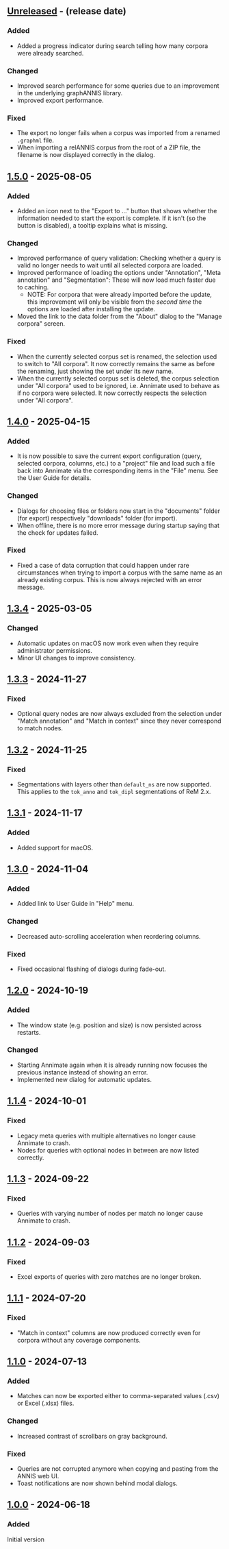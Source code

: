 <!-- next-header -->

## [Unreleased] - (release date)

### Added

- Added a progress indicator during search telling how many corpora were already searched.

### Changed

- Improved search performance for some queries due to an improvement in the underlying graphANNIS library.
- Improved export performance.

### Fixed

- The export no longer fails when a corpus was imported from a renamed `.graphml` file.
- When importing a relANNIS corpus from the root of a ZIP file, the filename is now displayed correctly in the dialog.

## [1.5.0] - 2025-08-05

### Added

- Added an icon next to the "Export to ..." button that shows whether the information needed to start the export is complete. If it isn't (so the button is disabled), a tooltip explains what is missing.

### Changed

- Improved performance of query validation: Checking whether a query is valid no longer needs to wait until all selected corpora are loaded.
- Improved performance of loading the options under "Annotation", "Meta annotation" and "Segmentation": These will now load much faster due to caching.
  - NOTE: For corpora that were already imported before the update, this improvement will only be visible from the _second time_ the options are loaded after installing the update.
- Moved the link to the data folder from the "About" dialog to the "Manage corpora" screen.

### Fixed

- When the currently selected corpus set is renamed, the selection used to switch to "All corpora". It now correctly remains the same as before the renaming, just showing the set under its new name.
- When the currently selected corpus set is deleted, the corpus selection under "All corpora" used to be ignored, i.e. Annimate used to behave as if no corpora were selected. It now correctly respects the selection under "All corpora".

## [1.4.0] - 2025-04-15

### Added

- It is now possible to save the current export configuration (query, selected corpora, columns, etc.) to a "project" file and load such a file back into Annimate via the corresponding items in the "File" menu. See the User Guide for details.

### Changed

- Dialogs for choosing files or folders now start in the "documents" folder (for export) respectively "downloads" folder (for import).
- When offline, there is no more error message during startup saying that the check for updates failed.

### Fixed

- Fixed a case of data corruption that could happen under rare circumstances when trying to import a corpus with the same name as an already existing corpus. This is now always rejected with an error message.

## [1.3.4] - 2025-03-05

### Changed

- Automatic updates on macOS now work even when they require administrator permissions.
- Minor UI changes to improve consistency.

## [1.3.3] - 2024-11-27

### Fixed

- Optional query nodes are now always excluded from the selection under "Match annotation" and "Match in context" since they never correspond to match nodes.

## [1.3.2] - 2024-11-25

### Fixed

- Segmentations with layers other than `default_ns` are now supported. This applies to the `tok_anno` and `tok_dipl` segmentations of ReM 2.x.

## [1.3.1] - 2024-11-17

### Added

- Added support for macOS.

## [1.3.0] - 2024-11-04

### Added

- Added link to User Guide in "Help" menu.

### Changed

- Decreased auto-scrolling acceleration when reordering columns.

### Fixed

- Fixed occasional flashing of dialogs during fade-out.

## [1.2.0] - 2024-10-19

### Added

- The window state (e.g. position and size) is now persisted across restarts.

### Changed

- Starting Annimate again when it is already running now focuses the previous instance instead of showing an error.
- Implemented new dialog for automatic updates.

## [1.1.4] - 2024-10-01

### Fixed

- Legacy meta queries with multiple alternatives no longer cause Annimate to crash.
- Nodes for queries with optional nodes in between are now listed correctly.

## [1.1.3] - 2024-09-22

### Fixed

- Queries with varying number of nodes per match no longer cause Annimate to crash.

## [1.1.2] - 2024-09-03

### Fixed

- Excel exports of queries with zero matches are no longer broken.

## [1.1.1] - 2024-07-20

### Fixed

- "Match in context" columns are now produced correctly even for corpora without any coverage components.

## [1.1.0] - 2024-07-13

### Added

- Matches can now be exported either to comma-separated values (.csv) or Excel (.xlsx) files.

### Changed

- Increased contrast of scrollbars on gray background.

### Fixed

- Queries are not corrupted anymore when copying and pasting from the ANNIS web UI.
- Toast notifications are now shown behind modal dialogs.

## [1.0.0] - 2024-06-18

### Added

Initial version

<!-- next-url -->
[Unreleased]: https://github.com/matthias-stemmler/annimate/compare/v1.5.0...HEAD
[1.5.0]: https://github.com/matthias-stemmler/annimate/compare/v1.4.0...v1.5.0
[1.4.0]: https://github.com/matthias-stemmler/annimate/compare/v1.3.4...v1.4.0
[1.3.4]: https://github.com/matthias-stemmler/annimate/compare/v1.3.3...v1.3.4
[1.3.3]: https://github.com/matthias-stemmler/annimate/compare/v1.3.2...v1.3.3
[1.3.2]: https://github.com/matthias-stemmler/annimate/compare/v1.3.1...v1.3.2
[1.3.1]: https://github.com/matthias-stemmler/annimate/compare/v1.3.0...v1.3.1
[1.3.0]: https://github.com/matthias-stemmler/annimate/compare/v1.2.0...v1.3.0
[1.2.0]: https://github.com/matthias-stemmler/annimate/compare/v1.1.4...v1.2.0
[1.1.4]: https://github.com/matthias-stemmler/annimate/compare/v1.1.3...v1.1.4
[1.1.3]: https://github.com/matthias-stemmler/annimate/compare/v1.1.2...v1.1.3
[1.1.2]: https://github.com/matthias-stemmler/annimate/compare/v1.1.1...v1.1.2
[1.1.1]: https://github.com/matthias-stemmler/annimate/compare/v1.1.0...v1.1.1
[1.1.0]: https://github.com/matthias-stemmler/annimate/compare/v1.0.0...v1.1.0
[1.0.0]: https://github.com/matthias-stemmler/annimate/tree/v1.0.0
